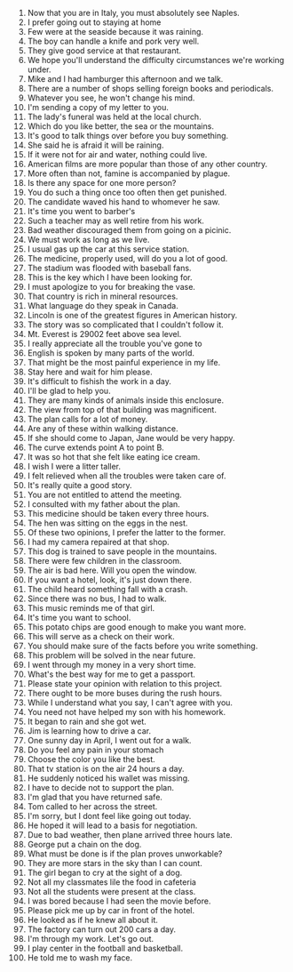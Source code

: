 1. Now that you are in Italy, you must absolutely see Naples.
2. I prefer going out to staying at home
3. Few were at the seaside because it was raining.
4. The boy can handle a knife and pork very well.
5. They give good service at that restaurant.
6. We hope you'll understand the difficulty circumstances we're working under.
7. Mike and I had hamburger this afternoon and we talk.
8. There are a number of shops selling foreign books and periodicals.
9. Whatever you see, he won't change his mind.
10. I'm sending a copy of my letter to you.
11. The lady's funeral was held at the local church.
12. Which do you like better, the sea or the mountains.
13. It's good to talk things over before you buy something.
14. She said he is afraid it will be raining.
15. If it were not for air and water, nothing could live.
16. American films are more popular than those of any other country.
17. More often than not, famine is accompanied by plague.
18. Is there any space for one more person?
19. You do such a thing once too often then get punished.
20. The candidate waved his hand to whomever he saw.
21. It's time you went to barber's
22. Such a teacher may as well retire from his work.
23. Bad weather discouraged them from going on a picinic.
24. We must work as long as we live.
25. I usual gas up the car at this service station.
26. The medicine, properly used, will do you a lot of good.
27. The stadium was flooded with baseball fans.
28. This is the key which I have been looking for.
29. I must apologize to you for breaking the vase.
30. That country is rich in mineral resources.
31. What language do they speak in Canada.
32. Lincoln is one of the greatest figures in American history.
33. The story was so complicated that I couldn't follow it.
34. Mt. Everest is 29002 feet above sea level.
35. I really appreciate all the trouble you've gone to
36. English is spoken by many parts of the world.
37. That might be the most painful experience in my life.
38. Stay here and wait for him please.
39. It's difficult to fishish the work in a day.
40. I'll be glad to help you.
41. They are many kinds of animals inside this enclosure.
42. The view from top of that building was magnificent.
43. The plan calls for a lot of money.
44. Are any of these within walking distance.
45. If she should come to Japan, Jane would be very happy.
46. The curve extends point A to point B.
47. It was so hot that she felt like eating ice cream.
48. I wish I were a litter taller.
49. I felt relieved when all the troubles were taken care of.
50. It's really quite a good story.
51. You are not entitled to attend the meeting.
52. I consulted with my father about the plan.
53. This medicine should be taken every three hours.
54. The hen was sitting on the eggs in the nest.
55. Of these two opinions, I prefer the latter to the former.
56. I had my camera repaired at that shop.
57. This dog is trained to save people in the mountains.
58. There were few children in the classroom.
59. The air is bad here. Will you open the window.
60. If you want a hotel, look, it's just down there.
61. The child heard something fall with a crash.
62. Since there was no bus, I had to walk.
63. This music reminds me of that girl.
64. It's time you want to school.
65. This potato chips are good enough to make you want more.
66. This will serve as a check on their work.
67. You should make sure of the facts before you write something.
68. This problem will be solved in the near future.
69. I went through my money in a very short time.
70. What's the best way for me to get a passport.
71. Please state your opinion with relation to this project.
72. There ought to be more buses during the rush hours.
73. While I understand what you say, I can't agree with you.
74. You need not have helped my son with his homework.
75. It began to rain and she got wet.
76. Jim is learning how to drive a car.
77. One sunny day in April, I went out for a walk.
78. Do you feel any pain in your stomach
79. Choose the color you like the best.
80. That tv station is on the air 24 hours a day.
81. He suddenly noticed his wallet was missing.
82. I have to decide not to support the plan.
83. I'm glad that you have returned safe.
84. Tom called to her across the street.
85. I'm sorry, but I dont feel like going out today.
86. He hoped it will lead to a basis for negotiation.
87. Due to bad weather, then plane arrived three hours late.
88. George put a chain on the dog.
89. What must be done is if the plan proves unworkable?
90. They are more stars in the sky than I can count.
91. The girl began to cry at the sight of a dog.
92. Not all my classmates lile the food in cafeteria
93. Not all the students were present at the class.
94. I was bored because I had seen the movie before.
95. Please pick me up by car in front of the hotel.
96. He looked as if he knew all about it.
97. The factory can turn out 200 cars a day.
98. I'm through my work. Let's go out.
99. I play center in the football and basketball.
100. He told me to wash my face.